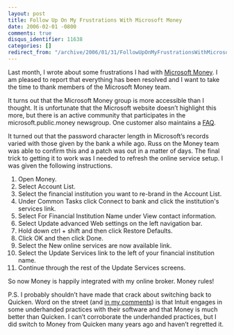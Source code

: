 ```yaml
---
layout: post
title: Follow Up On My Frustrations With Microsoft Money
date: 2006-02-01 -0800
comments: true
disqus_identifier: 11638
categories: []
redirect_from: "/archive/2006/01/31/FollowUpOnMyFrustrationsWithMicrosoftMoney.aspx/"
---
```


Last month, I wrote about some frustrations I had with [Microsoft
Money](https://haacked.com/archive/2006/01/17/FrustratedWithMicrosoftMoney.aspx "Article on frustrations with Microsoft Money").
I am pleased to report that everything has been resolved and I want to
take the time to thank members of the Microsoft Money team.

It turns out that the Microsoft Money group is more accessible than I
thought. It is unfortunate that the Microsoft website doesn’t highlight
this more, but there is an active community that participates in the
microsoft.public.money newsgroup. One customer also maintains a
[FAQ](http://umpmfaq.info/ "Microsoft Money FAQ").

It turned out that the password character length in Microsoft’s records
varied with those given by the bank a while ago. Russ on the Money team
was able to confirm this and a patch was out in a matter of days. The
final trick to getting it to work was I needed to refresh the online
service setup. I was given the following instructions.

1.  Open Money.
2.  Select Account List.
3.  Select the financial institution you want to re-brand in the Account
    List.
4.  Under Common Tasks click Connect to bank and click the institution's
    services link.
5.  Select For Financial Institution Name under View contact
    information.
6.  Select Update advanced Web settings on the left navigation bar.
7.  Hold down ctrl + shift and then click Restore Defaults.
8.  Click OK and then click Done.
9.  Select the New online services are now available link.
10. Select the Update Services link to the left of your financial
    institution name.
11. Continue through the rest of the Update Services screens.

So now Money is happily integrated with my online broker. Money rules!

P.S. I probably shouldn’t have made that crack about switching back to
Quicken. Word on the street (and [in my
comments](https://haacked.com/archive/2006/01/17/FrustratedWithMicrosoftMoney.aspx#feedback))
is that Intuit engages in some underhanded practices with their software
and that Money is much better than Quicken. I can’t corroborate the
underhanded practices, but I did switch to Money from Quicken many years
ago and haven’t regretted it.

